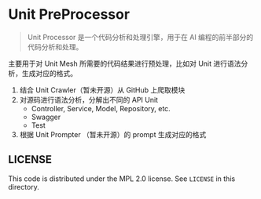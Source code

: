 # Unit PreProcessor 

> Unit Processor 是一个代码分析和处理引擎，用于在 AI 编程的前半部分的代码分析和处理。

主要用于对 Unit Mesh 所需要的代码结果进行预处理，比如对 Unit 进行语法分析，生成对应的格式。

1. 结合 Unit Crawler（暂未开源）从 GitHub 上爬取模块
2. 对源码进行语法分析，分解出不同的 API Unit
   - Controller, Service, Model, Repository, etc.
   - Swagger
   - Test
3. 根据 Unit Prompter （暂未开源）的 prompt 生成对应的格式


## LICENSE

This code is distributed under the MPL 2.0 license. See `LICENSE` in this directory.
